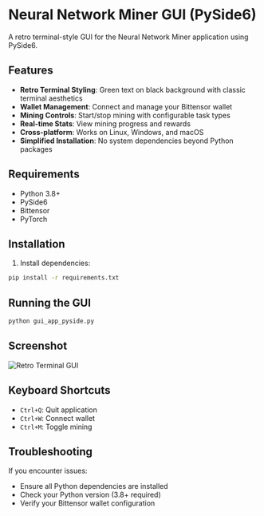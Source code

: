 # Neural Network Miner GUI (PySide6)

A retro terminal-style GUI for the Neural Network Miner application using PySide6.

## Features

- **Retro Terminal Styling**: Green text on black background with classic terminal aesthetics
- **Wallet Management**: Connect and manage your Bittensor wallet
- **Mining Controls**: Start/stop mining with configurable task types
- **Real-time Stats**: View mining progress and rewards
- **Cross-platform**: Works on Linux, Windows, and macOS
- **Simplified Installation**: No system dependencies beyond Python packages

## Requirements

- Python 3.8+
- PySide6
- Bittensor
- PyTorch

## Installation

1. Install dependencies:
```bash
pip install -r requirements.txt
```

## Running the GUI

```bash
python gui_app_pyside.py
```

## Screenshot

![Retro Terminal GUI](gui_screenshot.png)

## Keyboard Shortcuts

- `Ctrl+Q`: Quit application
- `Ctrl+W`: Connect wallet
- `Ctrl+M`: Toggle mining

## Troubleshooting

If you encounter issues:
- Ensure all Python dependencies are installed
- Check your Python version (3.8+ required)
- Verify your Bittensor wallet configuration
